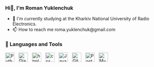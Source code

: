 ### Hi👋, I'm Roman Yuklenchuk 

<ul>
    <li>🌱 I'm currently studying at the Kharkiv National University of Radio Electronics.</li>
    <li>📫 How to reach me roma.yuklenchuk@gmail.com</li>
</ul>



### 🧰 Languages and Tools
<img alt='Python' align='left' width='30px' style="padding-right:10px;" src="https://cdn.jsdelivr.net/gh/devicons/devicon/icons/python/python-original.svg" />
<img alt='Django' align='left' width='30px' style="padding-right:10px;" src="https://cdn.jsdelivr.net/gh/devicons/devicon/icons/django/django-plain.svg" />
<img alt='html' align='left' width='30px' style="padding-right:10px;" src="https://cdn.jsdelivr.net/gh/devicons/devicon/icons/html5/html5-original.svg" />
<img alt='css' align='left' width='30px' style="padding-right:10px;" src="https://cdn.jsdelivr.net/gh/devicons/devicon/icons/css3/css3-original.svg" />
<img alt='JavaScript' align='left' width='30px' style="padding-right:10px;" src="https://cdn.jsdelivr.net/gh/devicons/devicon/icons/javascript/javascript-original.svg" />
<img alt='Git' align='left' width='30px' style="padding-right:10px;" src="https://cdn.jsdelivr.net/gh/devicons/devicon/icons/git/git-original.svg" />
<img alt='PostgreSQL' align='left' width='30px' style="padding-right:10px;" src="https://cdn.jsdelivr.net/gh/devicons/devicon/icons/postgresql/postgresql-original.svg" />
<img alt='MySQL'align='left' width='30px' style="padding-right:10px;" src="https://cdn.jsdelivr.net/gh/devicons/devicon/icons/mysql/mysql-original.svg" />


